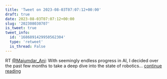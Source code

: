 ```yaml
---
title: 'Tweet on 2023-08-03T07:07:12+00:00'
draft: true
date: 2023-08-03T07:07:12+00:00
slug: '202308030707'
is_tweet: true
tweet_info:
  id: '1686891429950562304'
  type: 'retweet'
  is_thread: False
---
```




RT [@Majumdar_Ani](https://x.com/Majumdar_Ani): With seemingly endless progress in AI, I decided over the past few months to take a deep dive into the state of robotics… [continue reading](https://x.com/sytelus/status/1686891429950562304)
